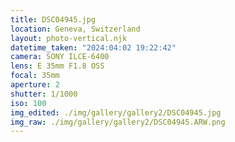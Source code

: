 ```yaml
---
title: DSC04945.jpg
location: Geneva, Switzerland
layout: photo-vertical.njk
datetime_taken: "2024:04:02 19:22:42"
camera: SONY ILCE-6400
lens: E 35mm F1.8 OSS
focal: 35mm
aperture: 2
shutter: 1/1000
iso: 100
img_edited: ./img/gallery/gallery2/DSC04945.jpg
img_raw: ./img/gallery/gallery2/DSC04945.ARW.png
---
```

